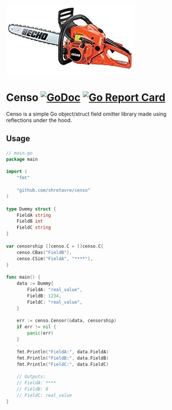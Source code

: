 ![GitHub Logo](./censo.jpg)

# Censo [![GoDoc](https://godoc.org/github.com/shrotavre/censo?status.svg)](http://godoc.org/github.com/shrotavre/censo) [![Go Report Card](https://goreportcard.com/badge/shrotavre/censo)](https://goreportcard.com/report/github.com/shrotavre/censo)

Censo is a simple Go object/struct field omitter library made using reflections under the hood.

## Usage

~~~ go
// main.go
package main

import (
	"fmt"

    "github.com/shrotavre/censo"
)

type Dummy struct {
	FieldA string
	FieldB int
	FieldC string
}

var censorship []censo.C = []censo.C{
	censo.CBas("FieldB"),
	censo.CSim("FieldA", "****"),
}

func main() {
	data := Dummy{
		FieldA: "real_value",
		FieldB: 1234,
		FieldC: "real_value",
	}

	err := censo.Censor(&data, censorship)
	if err != nil {
		panic(err)
	}

	fmt.Println("FieldA:", data.FieldA)
	fmt.Println("FieldB:", data.FieldB)
	fmt.Println("FieldC:", data.FieldC)

	// Outputs:
	// FieldA: ****
	// FieldB: 0
	// FieldC: real_value
}
~~~
